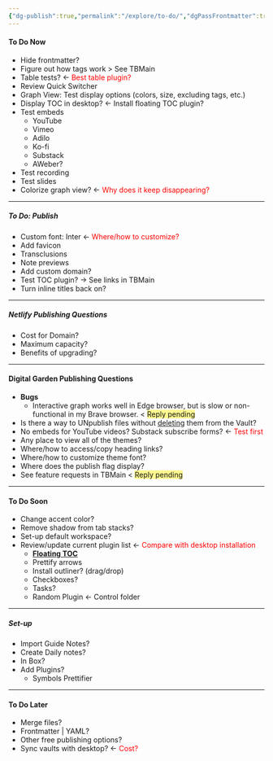 ```yaml
---
{"dg-publish":true,"permalink":"/explore/to-do/","dgPassFrontmatter":true}
---
```


#### To Do Now
- Hide frontmatter?
- Figure out how tags work > See TBMain
- Table tests? <- <font color="#ff0000">Best table plugin?</font>
- Review Quick Switcher
- Graph View: Test display options (colors, size, excluding tags, etc.)
- Display TOC in desktop? <- Install floating TOC plugin?
- Test embeds
	- YouTube
	- Vimeo
	- Adilo
	- Ko-fi
	- Substack
	- AWeber?
- Test recording
- Test slides
- Colorize graph view? <- <font color="#ff0000">Why does it keep disappearing?</font>

---

##### To Do: Publish
- Custom font: Inter <- <font color="#ff0000">Where/how to customize?</font>
- Add favicon
- Transclusions
- Note previews
- Add custom domain?
- Test TOC plugin? -> See links in TBMain
- Turn inline titles back on?

---

##### Netlify Publishing Questions
- Cost for Domain?
- Maximum capacity?
- Benefits of upgrading?

---

#### Digital Garden Publishing Questions
- **Bugs**
	- Interactive graph works well in Edge browser, but is slow or non-functional in my Brave browser. < <span style="background:#fff88f">Reply pending</span>
- Is there a way to UNpublish files without <u>deleting</u> them from the Vault?
- No embeds for YouTube videos? Substack subscribe forms? <- <font color="#ff0000">Test first</font>
- Any place to view all of the themes?
- Where/how to access/copy heading links?
- Where/how to customize theme font?
- Where does the publish flag display?
- See feature requests in TBMain < <span style="background:#fff88f">Reply pending</span>

---

#### To Do Soon
- Change accent color?
- Remove shadow from tab stacks?
- Set-up default workspace?
- Review/update current plugin list <- <font color="#ff0000">Compare with desktop installation</font>
	- **[Floating TOC]()**
	- Prettify arrows
	- Install outliner? (drag/drop)
	- Checkboxes?
	- Tasks?
	- Random Plugin <- Control folder

---

##### Set-up
- Import Guide Notes?
- Create Daily notes?
- In Box?
- Add Plugins?
	- Symbols Prettifier

---

#### To Do Later
- Merge files?
- Frontmatter | YAML?
- Other free publishing options?
- Sync vaults with desktop? <- <font color="#ff0000">Cost?</font>

